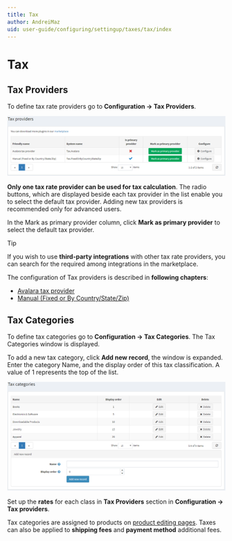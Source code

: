 ```yaml
---
title: Tax
author: AndreiMaz
uid: user-guide/configuring/settingup/taxes/tax/index
---
```

# Tax

## Tax Providers

To define tax rate providers go to **Configuration → Tax Providers**.

![Tax Providers](_static/index/tax-providers.png)

**Only one tax rate provider can be used for tax calculation**. The radio buttons, which are displayed beside each tax provider in the list enable you to select the default tax provider. Adding new tax providers is recommended only for advanced users.

In the Mark as primary provider column, click **Mark as primary provider** to select the default tax provider.

> [!TIP]
> If you wish to use **third-party integrations** with other tax rate providers, you can search for the required among integrations in the marketplace.

The configuration of Tax providers is described in **following chapters**:

* [Avalara tax provider](xref:en-US/user-guide/configuring/settingup/taxes/tax/methods/avalara)
* [Manual (Fixed or By Country/State/Zip)](xref:en-US/user-guide/configuring/settingup/taxes/tax/methods/manual)

## Tax Categories

To define tax categories go to **Configuration → Tax Categories**. The Tax Categories window is displayed.

To add a new tax category, click **Add new record**, the window is expanded. Enter the category Name, and the display order of this tax classification. A value of 1 represents the top of the list.

![Tax Categories](_static/index/tax-categories.png)

Set up the **rates** for each class in **Tax Providers** section in **Configuration → Tax providers**.

Tax categories are assigned to products on [product editing pages](xref:en-US/user-guide/running/product-management/products/adding-products/index). Taxes can also be applied to **shipping fees** and **payment method** additional fees.
